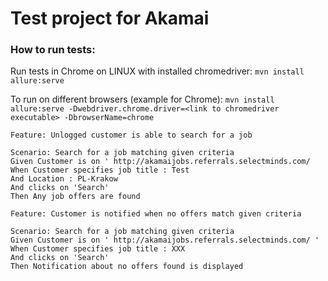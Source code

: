 # Test project for Akamai

### How to run tests: 

Run tests in Chrome on LINUX with installed chromedriver:
`mvn install allure:serve`

To run on different browsers (example for Chrome):
`mvn install allure:serve -Dwebdriver.chrome.driver=<link to chromedriver executable> -DbrowserName=chrome`

````
Feature: Unlogged customer is able to search for a job

Scenario: Search for a job matching given criteria
Given Customer is on ' http://akamaijobs.referrals.selectminds.com/ 
When Customer specifies job title : Test
And Location : PL-Krakow
And clicks on 'Search'
Then Any job offers are found 

Feature: Customer is notified when no offers match given criteria 

Scenario: Search for a job matching given criteria
Given Customer is on ' http://akamaijobs.referrals.selectminds.com/ ' 
When Customer specifies job title : XXX
And clicks on 'Search'
Then Notification about no offers found is displayed

